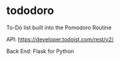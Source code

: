 # tododoro
 To-Do list built into the Pomodoro Routine
 
 API: https://developer.todoist.com/rest/v2/
 
Back End: Flask for Python
